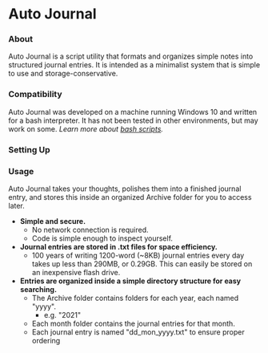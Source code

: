 # Auto Journal
### About
Auto Journal is a script utility that formats and organizes simple notes into structured journal entries. It is intended as a minimalist system that is simple to use and storage-conservative. 
### Compatibility
Auto Journal was developed on a machine running Windows 10 and written for a bash interpreter. It has not been tested in other environments, but may work on some.
*Learn more about [bash scripts](https://www.linux.com/training-tutorials/writing-simple-bash-script/).*

### Setting Up

### Usage
Auto Journal takes your thoughts, polishes them into a finished journal entry, and stores this inside an organized Archive folder for you to access later.



- **Simple and secure.**
    - No network connection is required.
    - Code is simple enough to inspect yourself.
- **Journal entries are stored in .txt files for space efficiency.**
    - 100 years of writing 1200-word (~8KB) journal entries every day takes up less than 290MB, or 0.29GB. This can easily be stored on an inexpensive flash drive.
- **Entries are organized inside a simple directory structure for easy searching.**
    - The Archive folder contains folders for each year, each named "yyyy".
        - e.g. "2021"
    - Each month folder contains the journal entries for that month.
    - Each journal entry is named "dd_mon_yyyy.txt" to ensure proper ordering 

